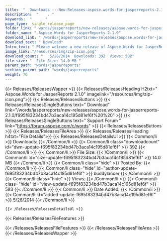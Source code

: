 ```yaml
---
title:  "  Downloads ---New-Releases-aspose.words-for-jasperreports-2.1.0 . " 
description:  "    . " 
keywords:  "    . " 
page_type:  single_release_page
folder_link: " words/jasperreports/new-releases/aspose.words-for-jasperreports-2.1.0/"
folder_name: " Aspose.Words for JasperReports 2.1.0"
download_link: " /words/jasperreports/new-releases/aspose.words-for-jasperreports-2.1.0/f695f83234bd47b3aca14c195d81ef6f"
download_text: " Download"
Intro_text: " Please welcome a new release of Aspose.Words for JasperReports.Important noteSta..."
image_link: "/resources/img/zip-icon.png"
download_count: "   5/26/2014  Downloads: 392  Views: 582"
file_size: "  File Size: 14.0 MB "
parent_path: "words/jasperreports"
section_parent_path: "words/jasperreports"
weight: 70
---
```


{{< Releases/ReleasesWapper >}}
  {{< Releases/ReleasesHeading H2txt=" Aspose.Words for JasperReports 2.1.0" imagelink="/resources/img/zip-icon.png">}}
  {{< Releases/ReleasesButtons >}}
    {{< Releases/ReleasesSingleButtons text=" Download" link="/words/jasperreports/new-releases/aspose.words-for-jasperreports-2.1.0/f695f83234bd47b3aca14c195d81ef6f%20%20" >}}
    {{< Releases/ReleasesSingleButtons text=" Support Forum " link="https://forum.aspose.com/c/words" >}}
  {{< Releases/ReleasesButtons >}}
  {{< Releases/ReleasesFileArea >}}
    {{< Releases/ReleasesHeading h4txt="File Details">}}
    {{< Releases/ReleasesDetailsUl >}}
            {{< Common/li  >}} Downloads: {{< /Common/li >}} 
      {{< Common/li class="downloadcount" id="dwn-update-f695f83234bd47b3aca14c195d81ef6f" >}} 392 {{< /Common/li >}} 
      {{< Common/li  >}} File Size: {{< /Common/li >}} 
      {{< Common/li id="size-update-f695f83234bd47b3aca14c195d81ef6f" >}} 14.0 MB {{< /Common/li >}} 
      {{< Common/li  class="hide" >}} Posted By: {{< /Common/li >}} 
      {{< Common/li class="hide" id="author-update-f695f83234bd47b3aca14c195d81ef6f" >}} buddylancer {{< /Common/li >}} 
      {{< Common/li class="hide"  >}} Views: {{< /Common/li >}} 
      {{< Common/li class="hide" id="view-update-f695f83234bd47b3aca14c195d81ef6f" >}} 583 {{< /Common/li >}} 
      {{< Common/li  >}} Date Added: {{< /Common/li >}} 
      {{< Common/li id="added-update-f695f83234bd47b3aca14c195d81ef6f" >}} 5/26/2014 {{< /Common/li >}} 

    {{< /Releases/ReleasesDetailsUl >}}

  {{< Releases/ReleasesFileFeatures >}}
      
  {{< /Releases/ReleasesFileFeatures >}}
 {{< /Releases/ReleasesFileArea >}}
{{< /Releases/ReleasesWapper >}}


